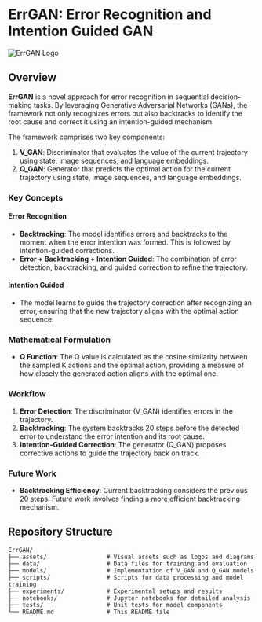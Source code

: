 # ErrGAN: Error Recognition and Intention Guided GAN

![ErrGAN Logo](https://github.com/william-Dic/ErrGAN/blob/main/assets/errgan_logo.png)  

## Overview

**ErrGAN** is a novel approach for error recognition in sequential decision-making tasks. By leveraging Generative Adversarial Networks (GANs), the framework not only recognizes errors but also backtracks to identify the root cause and correct it using an intention-guided mechanism.

The framework comprises two key components:

1. **V_GAN**: Discriminator that evaluates the value of the current trajectory using state, image sequences, and language embeddings.
2. **Q_GAN**: Generator that predicts the optimal action for the current trajectory using state, image sequences, and language embeddings.

### Key Concepts

#### Error Recognition
- **Backtracking**: The model identifies errors and backtracks to the moment when the error intention was formed. This is followed by intention-guided corrections.
- **Error + Backtracking + Intention Guided**: The combination of error detection, backtracking, and guided correction to refine the trajectory.

#### Intention Guided
- The model learns to guide the trajectory correction after recognizing an error, ensuring that the new trajectory aligns with the optimal action sequence.

### Mathematical Formulation

- **Q Function**: The Q value is calculated as the cosine similarity between the sampled K actions and the optimal action, providing a measure of how closely the generated action aligns with the optimal one.

### Workflow

1. **Error Detection**: The discriminator (V_GAN) identifies errors in the trajectory.
2. **Backtracking**: The system backtracks 20 steps before the detected error to understand the error intention and its root cause.
3. **Intention-Guided Correction**: The generator (Q_GAN) proposes corrective actions to guide the trajectory back on track.

### Future Work

- **Backtracking Efficiency**: Current backtracking considers the previous 20 steps. Future work involves finding a more efficient backtracking mechanism.

## Repository Structure

```plaintext
ErrGAN/
├── assets/                 # Visual assets such as logos and diagrams
├── data/                   # Data files for training and evaluation
├── models/                 # Implementation of V_GAN and Q_GAN models
├── scripts/                # Scripts for data processing and model training
├── experiments/            # Experimental setups and results
├── notebooks/              # Jupyter notebooks for detailed analysis
├── tests/                  # Unit tests for model components
└── README.md               # This README file
